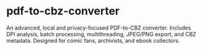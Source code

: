 # pdf-to-cbz-converter
An advanced, local and privacy-focused PDF-to-CBZ converter. Includes DPI analysis, batch processing, multithreading, JPEG/PNG export, and CBZ metadata. Designed for comic fans, archivists, and ebook collectors.
